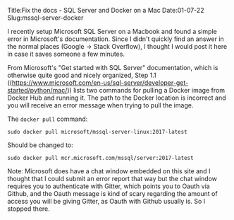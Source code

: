 Title:Fix the docs - SQL Server and Docker on a Mac
Date:01-07-22
Slug:mssql-server-docker

I recently setup Microsoft SQL Server on a Macbook and found a simple error in Microsoft's documentation. Since I didn't quickly find an answer in the normal places (Google -> Stack Overflow), I thought I would post it here in case it saves someone a few minutes. 

From Microsoft's "Get started with SQL Server" documentation, which is otherwise quite good and nicely organized, Step 1.1 ((https://www.microsoft.com/en-us/sql-server/developer-get-started/python/mac/)) lists two commands for pulling a Docker image from Docker Hub and running it. The path to the Docker location is incorrect and you will receive an error message when trying to pull the image. 

The `docker pull` command:

```
sudo docker pull microsoft/mssql-server-linux:2017-latest
```

Should be changed to:
```
sudo docker pull mcr.microsoft.com/mssql/server:2017-latest
```

Note: Microsoft does have a chat window embedded on this site and I thought that I could submit an error report that way but the chat window requires you to authenticate with Gitter, which points you to Oauth via Github, and the Oauth message is kind of scary regarding the amount of access you will be giving Gitter, as Oauth with Github usually is. So I stopped there.